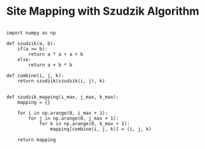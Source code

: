 # Site Mapping with Szudzik Algorithm 
<pre><code>
import numpy as np

def szudzik(a, b):
    if(a >= b):
        return a * a + a + b
    else:
        return a + b * b

def combine(i, j, k):
    return szudzik(szudzik(i, j), k)


def szudzik_mapping(i_max, j_max, k_max):
    mapping = {}
    
    for i in np.arange(0, i_max + 1): 
        for j in np.arange(0, j_max + 1):
            for k in np.arange(0, k_max + 1):
                mapping[combine(i, j, k)] = (i, j, k)
    
    return mapping

</code></pre>